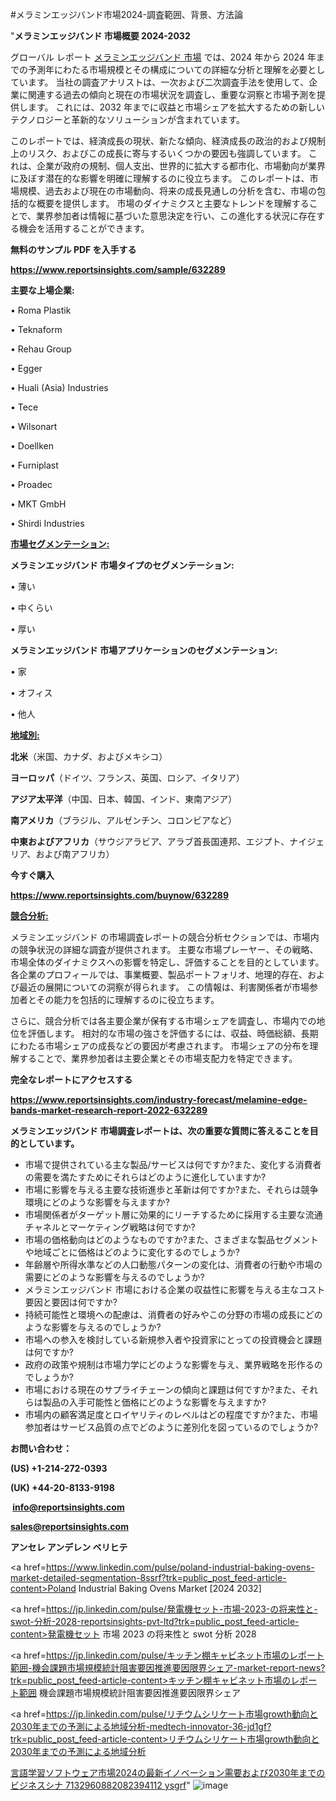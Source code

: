 #メラミンエッジバンド市場2024-調査範囲、背景、方法論

"<strong>メラミンエッジバンド 市場概要 2024-2032</strong>

グローバル レポート <a href=https://www.reportsinsights.com/sample/632289>メラミンエッジバンド 市場</a> では、2024 年から 2024 年までの予測年にわたる市場規模とその構成についての詳細な分析と理解を必要としています。 当社の調査アナリストは、一次および二次調査手法を使用して、企業に関連する過去の傾向と現在の市場状況を調査し、重要な洞察と市場予測を提供します。 これには、2032 年までに収益と市場シェアを拡大​​するための新しいテクノロジーと革新的なソリューションが含まれています。

このレポートでは、経済成長の現状、新たな傾向、経済成長の政治的および規制上のリスク、およびこの成長に寄与するいくつかの要因も強調しています。 これは、企業が政府の規制、個人支出、世界的に拡大する都市化、市場動向が業界に及ぼす潜在的な影響を明確に理解するのに役立ちます。 このレポートは、市場規模、過去および現在の市場動向、将来の成長見通しの分析を含む、市場の包括的な概要を提供します。 市場のダイナミクスと主要なトレンドを理解することで、業界参加者は情報に基づいた意思決定を行い、この進化する状況に存在する機会を活用することができます。

<strong><b>無料のサンプル PDF を入手する</b></strong>

<a href=https://www.reportsinsights.com/sample/632289><strong><u>https://www.reportsinsights.com/sample/632289</u></strong></a>

<strong>主要な上場企業:</strong>

• Roma Plastik

• Teknaform

• Rehau Group

• Egger

• Huali (Asia) Industries

• Tece

• Wilsonart

• Doellken

• Furniplast

• Proadec

• MKT GmbH

• Shirdi Industries

<strong><u>市場セグメンテーション</u></strong><strong><u>:</u></strong>

<strong>メラミンエッジバンド 市場タイプのセグメンテーション:</strong>

• 薄い

• 中くらい

• 厚い

<strong>メラミンエッジバンド 市場アプリケーションのセグメンテーション:</strong>

• 家

• オフィス

• 他人

<strong><u>地域別</u></strong><strong><u>:</u></strong>

<strong>北米</strong>（米国、カナダ、およびメキシコ）

<strong>ヨーロッパ</strong>（ドイツ、フランス、英国、ロシア、イタリア）

<strong>アジア太平洋</strong>（中国、日本、韓国、インド、東南アジア）

<strong>南アメリカ</strong>（ブラジル、アルゼンチン、コロンビアなど）

<strong>中東およびアフリカ</strong>（サウジアラビア、アラブ首長国連邦、エジプト、ナイジェリア、および南アフリカ）

<strong>今すぐ購入</strong>

<a href=https://www.reportsinsights.com/buynow/632289><strong><u>https://www.reportsinsights.com/buynow/632289</u></strong></a>

<strong><u>競合分析:</u></strong>

メラミンエッジバンド の市場調査レポートの競合分析セクションでは、市場内の競争状況の詳細な調査が提供されます。 主要な市場プレーヤー、その戦略、市場全体のダイナミクスへの影響を特定し、評価することを目的としています。 各企業のプロフィールでは、事業概要、製品ポートフォリオ、地理的存在、および最近の展開についての洞察が得られます。 この情報は、利害関係者が市場参加者とその能力を包括的に理解するのに役立ちます。

さらに、競合分析では各主要企業が保有する市場シェアを調査し、市場内での地位を評価します。 相対的な市場の強さを評価するには、収益、時価総額、長期にわたる市場シェアの成長などの要因が考慮されます。 市場シェアの分布を理解することで、業界参加者は主要企業とその市場支配力を特定できます。

<strong>完全なレポートにアクセスする</strong>

<a href=https://www.reportsinsights.com/industry-forecast/melamine-edge-bands-market-research-report-2022-632289><strong><u><b>https://www.reportsinsights.com/industry-forecast/melamine-edge-bands-market-research-report-2022-632289</b></u></strong></a>

<strong><b>メラミンエッジバンド 市場調査レポートは、次の重要な質問に答えることを目的としています。</b></strong>
<ul>
  <li>市場で提供されている主な製品/サービスは何ですか?また、変化する消費者の需要を満たすためにそれらはどのように進化していますか?</li>
  <li>市場に影響を与える主要な技術進歩と革新は何ですか?また、それらは競争環境にどのような影響を与えますか?</li>
  <li>市場関係者がターゲット層に効果的にリーチするために採用する主要な流通チャネルとマーケティング戦略は何ですか?</li>
  <li>市場の価格動向はどのようなものですか?また、さまざまな製品セグメントや地域ごとに価格はどのように変化するのでしょうか?</li>
  <li>年齢層や所得水準などの人口動態パターンの変化は、消費者の行動や市場の需要にどのような影響を与えるのでしょうか?</li>
  <li>メラミンエッジバンド 市場における企業の収益性に影響を与える主なコスト要因と要因は何ですか?</li>
  <li>持続可能性と環境への配慮は、消費者の好みやこの分野の市場の成長にどのような影響を与えるのでしょうか?</li>
  <li>市場への参入を検討している新規参入者や投資家にとっての投資機会と課題は何ですか?</li>
  <li>政府の政策や規制は市場力学にどのような影響を与え、業界戦略を形作るのでしょうか?</li>
  <li>市場における現在のサプライチェーンの傾向と課題は何ですか?また、それらは製品の入手可能性と価格にどのような影響を与えますか?</li>
  <li>市場内の顧客満足度とロイヤリティのレベルはどの程度ですか?また、市場参加者はサービス品質の点でどのように差別化を図っているのでしょうか?</li>
</ul>
<strong>お問い合わせ：</strong>

<strong>(US) +1-214-272-0393</strong>

<strong>(UK) +44-20-8133-9198</strong>

<strong> </strong><a href=info@reportsinsights.com><strong><u>info@reportsinsights.com</u></strong></a>

<a href=sales@reportsinsights.com><strong><u>sales@reportsinsights.com</u></strong></a>

<strong>アンセレ アンデレン ベリヒテ</strong>

<a href=https://www.linkedin.com/pulse/poland-industrial-baking-ovens-market-detailed-segmentation-8ssrf?trk=public_post_feed-article-content>Poland Industrial Baking Ovens Market [2024 2032]</a>

<a href=https://jp.linkedin.com/pulse/発電機セット-市場-2023-の将来性と-swot-分析-2028-reportsinsights-pvt-ltd?trk=public_post_feed-article-content>発電機セット 市場 2023 の将来性と swot 分析 2028</a>

<a href=https://jp.linkedin.com/pulse/キッチン棚キャビネット市場のレポート範囲-機会課題市場規模統計阻害要因推進要因限界シェア-market-report-news?trk=public_post_feed-article-content>キッチン棚キャビネット市場のレポート範囲 機会課題市場規模統計阻害要因推進要因限界シェア</a>

<a href=https://jp.linkedin.com/pulse/リチウムシリケート市場growth動向と2030年までの予測による地域分析-medtech-innovator-36-jd1gf?trk=public_post_feed-article-content>リチウムシリケート市場growth動向と2030年までの予測による地域分析</a>

<a href=https://www.linkedin.com/pulse/言語学習ソフトウェア市場2024の最新イノベーション需要および2030年までのビジネスシナ-7132960882082394112-ysgrf/>言語学習ソフトウェア市場2024の最新イノベーション需要および2030年までのビジネスシナ 7132960882082394112 ysgrf</a>"
![image](https://github.com/ahaan12367/RIMarket24/assets/158471582/4ee732ef-ab24-4fbd-9a31-6594a09f3a79)
